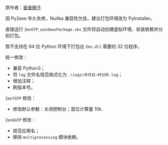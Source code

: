原作者：[奋奋狮子](http://tieba.baidu.com/home/main?un=奋奋狮子)

因 Py2exe 年久失修，Nuitka 兼容性欠佳，建议打包环境改为 PyInstaller。

直接运行 `ZenGTP_windowsPackage.vbs` 文件将自动创建虚拟环境、安装依赖并分别打包。

暂不支持在 64 位 Python 环境下打包出 `Zen.dll` 需要的 32 位程序。

统一修改：

- 兼容 Python3；
- 将 `log` 文件名规范格式化为 `.\logs\年月日-时分秒.log`；
- 增加注释；
- 刷版本号。

`Zen7GTP` 修改：

- 修改默认参数：关闭控制台；首位计算量 10k.

`Zen6GTP` 修改：

- 规范应用名；
- 移除 `multiprocessing` 模块依赖。